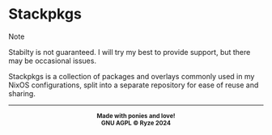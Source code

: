 # Stackpkgs

> [!NOTE]
> Stabilty is not guaranteed. I will try my best to provide support, but there may be occasional issues.

Stackpkgs is a collection of packages and overlays commonly used in my NixOS configurations, split into a separate repository for ease of reuse and sharing.

---
<p align="center">
<sub><strong>
    Made with ponies and love!
    <br/>
    GNU AGPL © Ryze 2024
</strong></sub>
</p>

